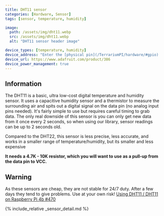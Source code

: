 ```yaml
---
title: DHT11 sensor
categories: [Hardware, Sensor]
tags: [sensor, temperature, humidity]

image:
  path: /assets/img/dht11.webp
  src: /assets/img/dht11.webp
  alt: "DHT11 sensor header image"

device_types: [temperature, humidity]
device_address: "Enter the [physical pin](/TerrariumPI/hardware/#gpio) number on which the device is connected<br />Ex: `27`"
device_url: https://www.adafruit.com/product/386
device_power_management: true
---
```


## Information

The DHT11 is a basic, ultra low-cost digital temperature and humidity sensor. It uses a capacitive humidity sensor and a thermistor to measure the surrounding air and spits out a digital signal on the data pin (no analog input pins needed). It's fairly simple to use but requires careful timing to grab data. The only real downside of this sensor is you can only get new data from it once every 2 seconds, so when using our library, sensor readings can be up to 2 seconds old.

Compared to the DHT22, this sensor is less precise, less accurate, and works in a smaller range of temperature/humidity, but its smaller and less expensive

**It needs a 4.7K - 10K resistor, which you will want to use as a pull-up from the data pin to VCC.**

## Warning

As these sensors are cheap, they are not stable for 24/7 duty. After a few days they tend to give problems. Use at your own risk! [Using DHT11 / DHT11 on Raspberry Pi 4b #470](https://github.com/theyosh/TerrariumPI/issues/470)

{% include_relative _sensor_detail.md %}
